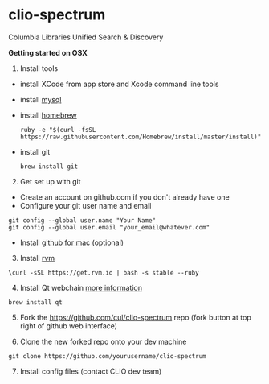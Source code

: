 clio-spectrum
=============

Columbia Libraries Unified Search &amp; Discovery

**Getting started on OSX**

1. Install tools
  - install XCode from app store and Xcode command line tools
  - install [mysql]( http://dev.mysql.com/downloads/mysql/ )
  - install [homebrew](http://brew.sh/)
  
    ````ruby -e "$(curl -fsSL https://raw.githubusercontent.com/Homebrew/install/master/install)"````
  - install git
  
    ````brew install git````

2.  Get set up with git
  - Create an account on github.com if you don't already have one
  - Configure your git user name and email
  ````
  git config --global user.name "Your Name"
  git config --global user.email "your_email@whatever.com"
  ````
  - Install [github for mac](http://mac.github.com/) (optional) 


3.  Install [rvm](http://rvm.io/rvm/install)

  ````\curl -sSL https://get.rvm.io | bash -s stable --ruby````
  
4. Install Qt webchain [more information](https://github.com/thoughtbot/capybara-webkit/wiki/Installing-Qt-and-compiling-capybara-webkit)

  ````brew install qt````
  
5. Fork the https://github.com/cul/clio-spectrum repo (fork button at top right of github web interface)

6. Clone the new forked repo onto your dev machine

  ````git clone https://github.com/yourusername/clio-spectrum````

7. Install config files (contact CLIO dev team)



